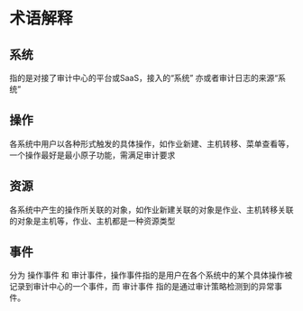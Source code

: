 # 术语解释

## 系统

指的是对接了审计中心的平台或SaaS，接入的“系统” 亦或者审计日志的来源“系统”

## 操作

各系统中用户以各种形式触发的具体操作，如作业新建、主机转移、菜单查看等，一个操作最好是最小原子功能，需满足审计要求

## 资源

各系统中产生的操作所关联的对象，如作业新建关联的对象是作业、主机转移关联的对象是主机等，作业、主机都是一种资源类型

## 事件

分为 操作事件 和 审计事件，操作事件指的是用户在各个系统中的某个具体操作被记录到审计中心的一个事件，而 审计事件 指的是通过审计策略检测到的异常事件。